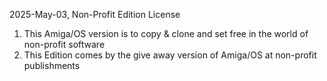 2025-May-03, Non-Profit Edition License
1. This Amiga/OS version is to copy & clone and set free in the world of non-profit software
2. This Edition comes by the give away version of Amiga/OS at non-profit publishments
